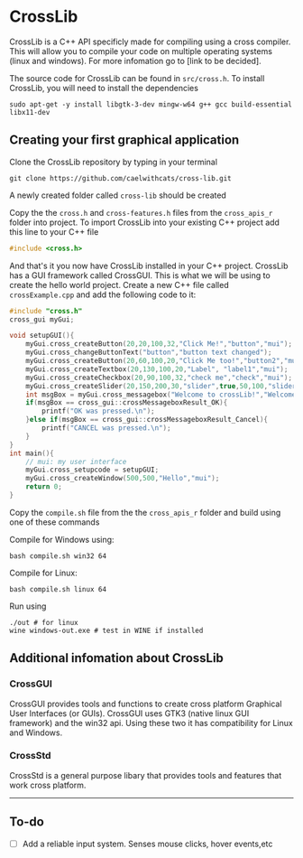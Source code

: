 # CrossLib
CrossLib is a C++ API specificly made for compiling using a cross compiler. This will allow you to compile your code on multiple operating systems (linux and windows). For more infomation go to [link to be decided].

The source code for CrossLib can be found in `src/cross.h`.
To install CrossLib, you will need to install the dependencies

```shell-script
sudo apt-get -y install libgtk-3-dev mingw-w64 g++ gcc build-essential libx11-dev
```
## Creating your first graphical application
Clone the CrossLib repository by typing in your terminal
```shell-script
git clone https://github.com/caelwithcats/cross-lib.git
```
A newly created folder called `cross-lib` should be created

Copy the the `cross.h` and `cross-features.h` files from the `cross_apis_r` folder into project. 
To import CrossLib into your existing C++ project add this line to your C++ file

```c++
#include <cross.h>
```
And that's it you now have CrossLib installed in your C++ project.
CrossLib has a GUI framework called CrossGUI. This is what we will be using to create the hello world project. Create a new C++ file called `crossExample.cpp` and add the following code to it:

```c++
#include "cross.h"
cross_gui myGui;

void setupGUI(){
    myGui.cross_createButton(20,20,100,32,"Click Me!","button","mui");
    myGui.cross_changeButtonText("button","button text changed");
    myGui.cross_createButton(20,60,100,20,"Click Me too!","button2","mui");
    myGui.cross_createTextbox(20,130,100,20,"Label", "label1","mui");
    myGui.cross_createCheckbox(20,90,100,32,"check me","check","mui");
    myGui.cross_createSlider(20,150,200,30,"slider",true,50,100,"slider1","mui");
    int msgBox = myGui.cross_messagebox("Welcome to crossLib!","Welcome",cross_gui::crossButton_OK,cross_gui::crossIcon_Info,"mui");
    if(msgBox == cross_gui::crossMessageboxResult_OK){
        printf("OK was pressed.\n");
    }else if(msgBox == cross_gui::crossMessageboxResult_Cancel){
        printf("CANCEL was pressed.\n");
    }
}
int main(){
    // mui: my user interface
    myGui.cross_setupcode = setupGUI;
    myGui.cross_createWindow(500,500,"Hello","mui");
    return 0;
}
```

Copy the `compile.sh` file from the the `cross_apis_r` folder and build using one of these commands

Compile for Windows using:

    bash compile.sh win32 64
Compile for Linux:

    bash compile.sh linux 64
Run using

```shell-script
./out # for linux
wine windows-out.exe # test in WINE if installed
```
## Additional infomation about CrossLib

### CrossGUI
CrossGUI provides tools and functions to create cross platform Graphical User Interfaces (or GUIs). CrossGUI uses GTK3 (native linux GUI framework) and the win32 api. Using these two it has compatibility for Linux and Windows.

### CrossStd
CrossStd is a general purpose libary that provides tools and features that work cross platform. 

----------------
## To-do

* [ ] Add a reliable input system. Senses mouse clicks, hover events,etc

